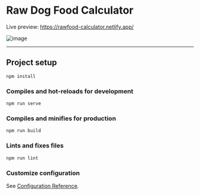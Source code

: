 # Raw Dog Food Calculator
Live preview: https://rawfood-calculator.netlify.app/

![image](https://user-images.githubusercontent.com/51120532/117039082-08494180-ad11-11eb-9f21-c75fe844589a.png)

____________________________________


## Project setup
```
npm install
```

### Compiles and hot-reloads for development
```
npm run serve
```

### Compiles and minifies for production
```
npm run build
```

### Lints and fixes files
```
npm run lint
```

### Customize configuration
See [Configuration Reference](https://cli.vuejs.org/config/).
